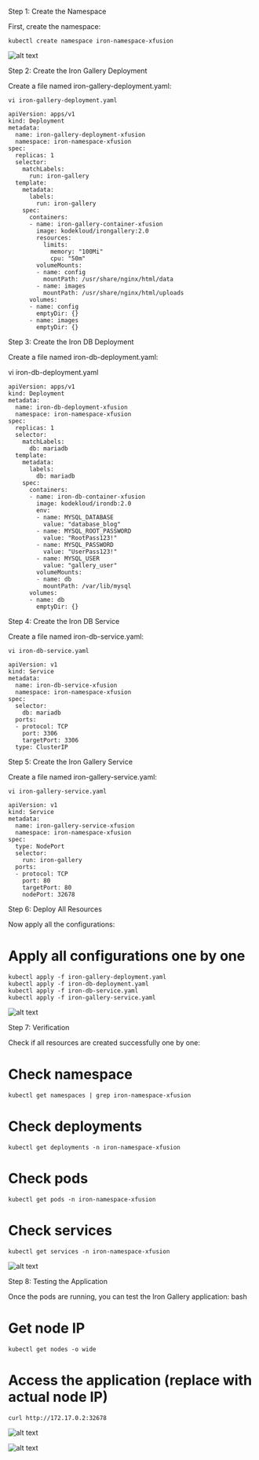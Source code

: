 Step 1: Create the Namespace

First, create the namespace:

```kubectl create namespace iron-namespace-xfusion```

![alt text](image-1.png)


Step 2: Create the Iron Gallery Deployment

Create a file named iron-gallery-deployment.yaml:

```vi iron-gallery-deployment.yaml```

```
apiVersion: apps/v1
kind: Deployment
metadata:
  name: iron-gallery-deployment-xfusion
  namespace: iron-namespace-xfusion
spec:
  replicas: 1
  selector:
    matchLabels:
      run: iron-gallery
  template:
    metadata:
      labels:
        run: iron-gallery
    spec:
      containers:
      - name: iron-gallery-container-xfusion
        image: kodekloud/irongallery:2.0
        resources:
          limits:
            memory: "100Mi"
            cpu: "50m"
        volumeMounts:
        - name: config
          mountPath: /usr/share/nginx/html/data
        - name: images
          mountPath: /usr/share/nginx/html/uploads
      volumes:
      - name: config
        emptyDir: {}
      - name: images
        emptyDir: {}
```

Step 3: Create the Iron DB Deployment

Create a file named iron-db-deployment.yaml:

vi iron-db-deployment.yaml

```
apiVersion: apps/v1
kind: Deployment
metadata:
  name: iron-db-deployment-xfusion
  namespace: iron-namespace-xfusion
spec:
  replicas: 1
  selector:
    matchLabels:
      db: mariadb
  template:
    metadata:
      labels:
        db: mariadb
    spec:
      containers:
      - name: iron-db-container-xfusion
        image: kodekloud/irondb:2.0
        env:
        - name: MYSQL_DATABASE
          value: "database_blog"
        - name: MYSQL_ROOT_PASSWORD
          value: "RootPass123!"
        - name: MYSQL_PASSWORD
          value: "UserPass123!"
        - name: MYSQL_USER
          value: "gallery_user"
        volumeMounts:
        - name: db
          mountPath: /var/lib/mysql
      volumes:
      - name: db
        emptyDir: {}
```


Step 4: Create the Iron DB Service

Create a file named iron-db-service.yaml:

```vi iron-db-service.yaml```

```
apiVersion: v1
kind: Service
metadata:
  name: iron-db-service-xfusion
  namespace: iron-namespace-xfusion
spec:
  selector:
    db: mariadb
  ports:
  - protocol: TCP
    port: 3306
    targetPort: 3306
  type: ClusterIP
```

Step 5: Create the Iron Gallery Service

Create a file named iron-gallery-service.yaml:

```vi iron-gallery-service.yaml```

```
apiVersion: v1
kind: Service
metadata:
  name: iron-gallery-service-xfusion
  namespace: iron-namespace-xfusion
spec:
  type: NodePort
  selector:
    run: iron-gallery
  ports:
  - protocol: TCP
    port: 80
    targetPort: 80
    nodePort: 32678
```

Step 6: Deploy All Resources

Now apply all the configurations:

# Apply all configurations one by one
```
kubectl apply -f iron-gallery-deployment.yaml
kubectl apply -f iron-db-deployment.yaml
kubectl apply -f iron-db-service.yaml
kubectl apply -f iron-gallery-service.yaml
```

![alt text](image.png)

Step 7: Verification

Check if all resources are created successfully one by one:


# Check namespace
```kubectl get namespaces | grep iron-namespace-xfusion```

# Check deployments
```kubectl get deployments -n iron-namespace-xfusion```

# Check pods
```kubectl get pods -n iron-namespace-xfusion```

# Check services
```kubectl get services -n iron-namespace-xfusion```

![alt text](image-2.png)

Step 8: Testing the Application

Once the pods are running, you can test the Iron Gallery application:
bash

# Get node IP
```kubectl get nodes -o wide```

# Access the application (replace with actual node IP)
```curl http://172.17.0.2:32678```

![alt text](image-3.png)

![alt text](image-4.png)